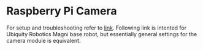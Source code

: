 # Raspberry Pi Camera

For setup and troubleshooting refer to [link](https://learn.ubiquityrobotics.com/camera_sensors).
Following link is intented for Ubiquity Robotics Magni base robot, but essentially general settings for the camera module is equivalent.
